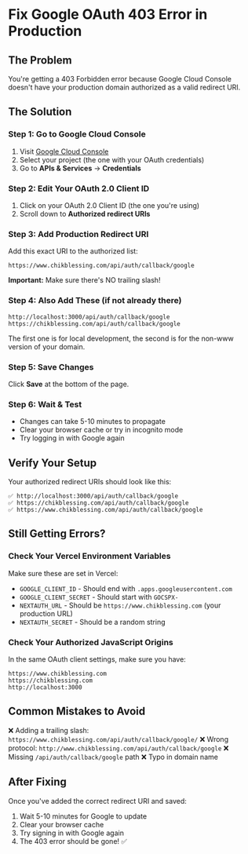 # Fix Google OAuth 403 Error in Production

## The Problem

You're getting a 403 Forbidden error because Google Cloud Console doesn't have your production domain authorized as a valid redirect URI.

## The Solution

### Step 1: Go to Google Cloud Console

1. Visit [Google Cloud Console](https://console.cloud.google.com/)
2. Select your project (the one with your OAuth credentials)
3. Go to **APIs & Services** → **Credentials**

### Step 2: Edit Your OAuth 2.0 Client ID

1. Click on your OAuth 2.0 Client ID (the one you're using)
2. Scroll down to **Authorized redirect URIs**

### Step 3: Add Production Redirect URI

Add this exact URI to the authorized list:

```
https://www.chikblessing.com/api/auth/callback/google
```

**Important:** Make sure there's NO trailing slash!

### Step 4: Also Add These (if not already there)

```
http://localhost:3000/api/auth/callback/google
https://chikblessing.com/api/auth/callback/google
```

The first one is for local development, the second is for the non-www version of your domain.

### Step 5: Save Changes

Click **Save** at the bottom of the page.

### Step 6: Wait & Test

- Changes can take 5-10 minutes to propagate
- Clear your browser cache or try in incognito mode
- Try logging in with Google again

## Verify Your Setup

Your authorized redirect URIs should look like this:

```
✅ http://localhost:3000/api/auth/callback/google
✅ https://chikblessing.com/api/auth/callback/google
✅ https://www.chikblessing.com/api/auth/callback/google
```

## Still Getting Errors?

### Check Your Vercel Environment Variables

Make sure these are set in Vercel:

- `GOOGLE_CLIENT_ID` - Should end with `.apps.googleusercontent.com`
- `GOOGLE_CLIENT_SECRET` - Should start with `GOCSPX-`
- `NEXTAUTH_URL` - Should be `https://www.chikblessing.com` (your production URL)
- `NEXTAUTH_SECRET` - Should be a random string

### Check Your Authorized JavaScript Origins

In the same OAuth client settings, make sure you have:

```
https://www.chikblessing.com
https://chikblessing.com
http://localhost:3000
```

## Common Mistakes to Avoid

❌ Adding a trailing slash: `https://www.chikblessing.com/api/auth/callback/google/`
❌ Wrong protocol: `http://www.chikblessing.com/api/auth/callback/google`
❌ Missing `/api/auth/callback/google` path
❌ Typo in domain name

## After Fixing

Once you've added the correct redirect URI and saved:

1. Wait 5-10 minutes for Google to update
2. Clear your browser cache
3. Try signing in with Google again
4. The 403 error should be gone! ✅
